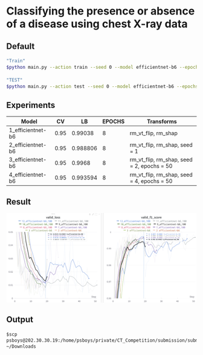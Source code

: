 # Classifying the presence or absence of a disease using chest X-ray data

## Default
```bash
"Train"
$python main.py --action train --seed 0 --model efficientnet-b6 --epochs 100 --batchsize 16 --savepath savemodel

"TEST"
$python main.py --action test --seed 0 --model efficientnet-b6 --epochs 100 --batchsize 16 --savepath savemodel
```

## Experiments
|Model|CV|LB| EPOCHS | Transforms |
 |---|---|---|---|---|
|1_efficientnet-b6| 0.95 | 0.99038 |8|rm_vt_flip, rm_shap|
|2_efficientnet-b6| 0.95 |0.988806 |8|rm_vt_flip, rm_shap, seed = 1|
|3_efficientnet-b6| 0.95 |0.9968 |8|rm_vt_flip, rm_shap, seed = 2, epochs = 50|
|4_efficientnet-b6| 0.95 |0.993594 |8|rm_vt_flip, rm_shap, seed = 4, epochs = 50|

## Result
<img src = "png/wandb.png"/>


## Output
```
$scp psboys@202.30.30.19:/home/psboys/private/CT_Competition/submission/submit2.csv ~/Downloads
```